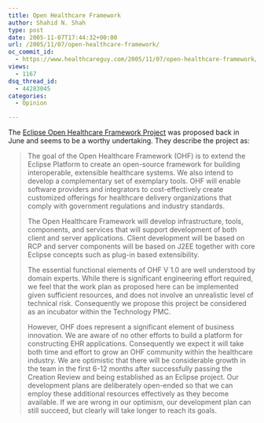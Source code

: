 ```yaml
---
title: Open Healthcare Framework
author: Shahid N. Shah
type: post
date: 2005-11-07T17:44:32+00:00
url: /2005/11/07/open-healthcare-framework/
oc_commit_id:
  - https://www.healthcareguy.com/2005/11/07/open-healthcare-framework/1478768899
views:
  - 1167
dsq_thread_id:
  - 44283045
categories:
  - Opinion

---
```

The [Eclipse Open Healthcare Framework Project][1] was proposed back in June and seems to be a worthy undertaking. They describe the project as:

> The goal of the Open Healthcare Framework (OHF) is to extend the Eclipse Platform to create an open-source framework for building interoperable, extensible healthcare systems. We also intend to develop a complementary set of exemplary tools. OHF will enable software providers and integrators to cost-effectively create customized offerings for healthcare delivery organizations that comply with government regulations and industry standards.
> 
> The Open Healthcare Framework will develop infrastructure, tools, components, and services that will support development of both client and server applications. Client development will be based on RCP and server components will be based on J2EE together with core Eclipse concepts such as plug-in based extensibility.
> 
> The essential functional elements of OHF V 1.0 are well understood by domain experts. While there is significant engineering effort required, we feel that the work plan as proposed here can be implemented given sufficient resources, and does not involve an unrealistic level of technical risk. Consequently we propose this project be considered as an incubator within the Technology PMC.
> 
> However, OHF does represent a significant element of business innovation. We are aware of no other efforts to build a platform for constructing EHR applications. Consequently we expect it will take both time and effort to grow an OHF community within the healthcare industry. We are optimistic that there will be considerable growth in the team in the first 6-12 months after successfully passing the Creation Review and being established as an Eclipse project. Our development plans are deliberately open-ended so that we can employ these additional resources effectively as they become available. If we are wrong in our optimism, our development plan can still succeed, but clearly will take longer to reach its goals.

 [1]: http://eclipse.org/proposals/eclipse-ohf/index.html